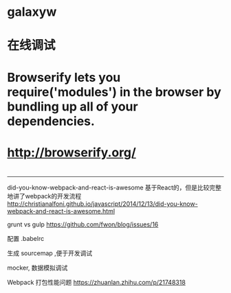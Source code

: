 #  
# galaxyw
#
# 在线调试
# Browserify lets you require('modules') in the browser by bundling up all of your dependencies.
# http://browserify.org/
#

--------------------------------------------------------------------------------
did-you-know-webpack-and-react-is-awesome
基于React的，但是比较完整地讲了webpack的开发流程
http://christianalfoni.github.io/javascript/2014/12/13/did-you-know-webpack-and-react-is-awesome.html

grunt vs gulp
https://github.com/fwon/blog/issues/16

配置 .babelrc

生成 sourcemap ,便于开发调试

mocker, 数据模拟调试

Webpack 打包性能问题
https://zhuanlan.zhihu.com/p/21748318
